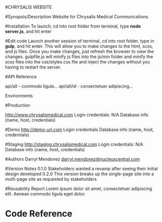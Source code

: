 #CHRYSALIS WEBSITE

#Synopsis/Description
Website for Chrysalis Medical Communications

#Installation
To launch, cd into root folder from terminal, type **node server.js**, and hit enter

#Edit code
Launch another session of terminal, cd into root folder, type in **gulp**, and hit enter. This will allow you to make changes to the html, scss, and js files. Once you make changes, just refresh the browser to view the changes. gulpfile.js will minify js files into the js/min folder and minify the scss files into the css/styles.css file and inject the changes without you having to restart the server.

#API Reference

api/all - commodo ligula...
api/all/id - consectetuer adipiscing...

Environments

#Production

http://www.chrysalismedical.com
Login credentials: N/A
Database info (name, host, credentials)

#Demo
http://demo-url.com
Login credentials
Database info (name, host, credentials)

#Staging
http://staging.chrysalismedical.com
Login credentials: N/A
Database info (name, host, credentials)

#Authors
Darryl Mendonez
darryl.mendonez@nucleuscentral.com

#Version Notes
0.1.0
Stakeholders wanted a revamp after seeing their initial design developed
0.2.0
This version breaks up the single-page site into a multi-page site as requested by stakeholders

#Reusability Report
Lorem ipsum dolor sit amet, consectetuer adipiscing elit. Aenean commodo ligula eget dolor.
<h1>Code Reference</h1>

